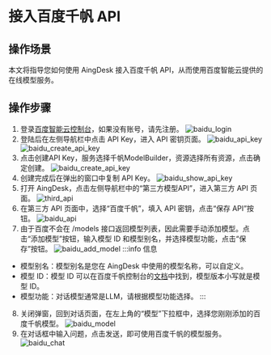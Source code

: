 # 接入百度千帆 API
## 操作场景
本文将指导您如何使用 AingDesk 接入百度千帆 API，从而使用百度智能云提供的在线模型服务。

## 操作步骤
1. 登录[百度智能云控制台](https://console.bce.baidu.com/qianfan/modelcenter/model/buildIn/list)，如果没有账号，请先注册。
![baidu_login](img/baidu_login.png)
2. 登陆后在左侧导航栏中点击 API Key，进入 API 密钥页面。
![baidu_api_key](img/baidu_api_key.png)
![baidu_create_api_key](img/baidu_create_api_key.png)
3. 点击创建API Key，服务选择千帆ModelBuilder，资源选择所有资源，点击确定创建。
![baidu_create_api_key](img/baidu_create_api_key-2.png)
4. 创建完成后在弹出的窗口中复制 API Key。
![baidu_show_api_key](img/baidu_show_api_key.png)
5. 打开 AingDesk，点击左侧导航栏中的“第三方模型API”，进入第三方 API 页面。
![third_api](img/third_api.png)
6. 在第三方 API 页面中，选择“百度千帆”，填入 API 密钥，点击“保存 API”按钮。
![baidu_api](img/baidu_api.png)
7. 由于百度不会在 /models 接口返回模型列表，因此需要手动添加模型。点击“添加模型”按钮，输入模型 ID 和模型别名，并选择模型功能，点击“保存”按钮。
![baidu_add_model](img/baidu_add_model.png)
:::info 信息
- 模型别名：模型别名是您在 AingDesk 中使用的模型名称，可以自定义。
- 模型 ID：模型 ID 可以在百度千帆控制台的[文档](https://cloud.baidu.com/doc/WENXINWORKSHOP/s/em4tsqo3v)中找到，模型版本小写就是模型 ID。
- 模型功能：对话模型通常是LLM，请根据模型功能选择。
:::
8. 关闭弹窗，回到对话页面，在左上角的“模型”下拉框中，选择您刚刚添加的百度千帆模型。
![baidu_model](img/baidu_model.png)
9. 在对话框中输入问题，点击发送，即可使用百度千帆的模型服务。
![baidu_chat](img/baidu_chat.png)
